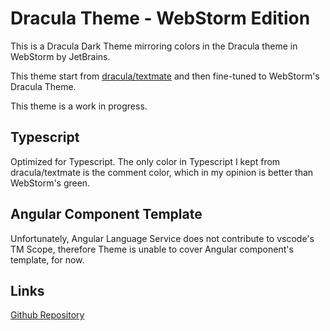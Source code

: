 # Dracula Theme - WebStorm Edition

This is a Dracula Dark Theme mirroring colors in the Dracula theme in WebStorm by JetBrains.

This theme start from [dracula/textmate](https://github.com/dracula/textmate/blob/master/Dracula.tmTheme) and then fine-tuned to WebStorm's Dracula Theme.

This theme is a work in progress.

## Typescript

Optimized for Typescript. The only color in Typescript I kept from dracula/textmate is the comment color, which in my opinion is better than WebStorm's green.

## Angular Component Template

Unfortunately, Angular Language Service does not contribute to vscode's TM Scope, therefore Theme is unable to cover Angular component's template, for now.

## Links

[Github Repository](https://www.github.com/rexebin/dracula)
